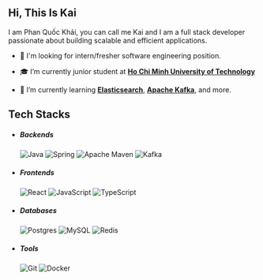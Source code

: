 ## Hi, This Is Kai

I am Phan Quốc Khải, you can call me Kai and I am a full stack developer passionate about building scalable and efficient applications.

- 💼 I'm looking for intern/fresher software engineering position.

- 🎓 I’m currently junior student at [**Ho Chi Minh University of Technology**](https://hcmut.edu.vn/)

- 🌱 I’m currently learning [**Elasticsearch**](https://www.elastic.co/), [**Apache Kafka**](https://kafka.apache.org), and more.

## Tech Stacks

- ##### Backends

  ![Java](https://img.shields.io/badge/java-%23ED8B00.svg?style=for-the-badge&logo=java&logoColor=white)
  ![Spring](https://img.shields.io/badge/spring-%236DB33F.svg?style=for-the-badge&logo=spring&logoColor=white)
  ![Apache Maven](https://img.shields.io/badge/Apache%20Maven-C71A36?style=for-the-badge&logo=Apache%20Maven&logoColor=white)
  ![Kafka](https://img.shields.io/badge/apache%20kafka-231f20.svg?style=for-the-badge&logo=apachekafka&logoColor=white)

- ##### Frontends

  ![React](https://img.shields.io/badge/react-%2320232a.svg?style=for-the-badge&logo=react&logoColor=%2361DAFB)
  ![JavaScript](https://img.shields.io/badge/javascript-%23323330.svg?style=for-the-badge&logo=javascript&logoColor=%23F7DF1E)
  ![TypeScript](https://img.shields.io/badge/typescript-%23007ACC.svg?style=for-the-badge&logo=typescript&logoColor=white)

- ##### Databases

  ![Postgres](https://img.shields.io/badge/postgres-%23316192.svg?style=for-the-badge&logo=postgresql&logoColor=white)
  ![MySQL](https://img.shields.io/badge/mysql-4479a1.svg?style=for-the-badge&logo=mysql&logoColor=white)
  ![Redis](https://img.shields.io/badge/redis-ff4438.svg?style=for-the-badge&logo=redis&logoColor=white)

- ##### Tools
  ![Git](https://img.shields.io/badge/git-%23F05033.svg?style=for-the-badge&logo=git&logoColor=white)
  ![Docker](https://img.shields.io/badge/docker-%230db7ed.svg?style=for-the-badge&logo=docker&logoColor=white)

<!--
**phankhai5004/phankhai5004** is a ✨ _special_ ✨ repository because its `README.md` (this file) appears on your GitHub profile.

Here are some ideas to get you started:

- 🔭 I’m currently working on ...
- 🌱 I’m currently learning ...
- 👯 I’m looking to collaborate on ...
- 🤔 I’m looking for help with ...
- 💬 Ask me about ...
- 📫 How to reach me: ...
- 😄 Pronouns: ...
- ⚡ Fun fact: ...
-->

<!--# 👋 Hi, I'm Khai Phan (Kai Phan)-->
<!---->
<!--I'm a junior student at Ho Chi Minh University of Technology, also I am **Full-Stack Software Engineer** passionate about building scalable and efficient applications. I specialize in designing and developing end-to-end solutions using modern technologies.-->
<!---->
<!--## 🚀 Tech Stack-->
<!---->
<!--### Programming Languages-->
<!---->
<!--- JavaScript-->
<!--- Java-->
<!--- C++-->
<!---->
<!--### Frameworks & Libraries-->
<!---->
<!--- React-->
<!--- Spring-->
<!---->
<!--### Tools & Technologies-->
<!---->
<!--- Kafka-->
<!--- Docker-->
<!--- Redis-->
<!--- Elasticsearch-->
<!---->
<!--## 📫 Get in Touch-->
<!---->
<!--- GitHub: [Your GitHub Profile](https://github.com/yourusername)-->
<!--- LinkedIn: [Your LinkedIn Profile](https://linkedin.com/in/yourusername)-->
<!--- Email: your.email@example.com-->
<!---->
<!--Feel free to check out my repositories and connect with me! 🚀-->
